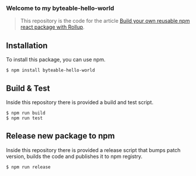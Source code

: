 ### Welcome to my byteable-hello-world

> This repository is the code for the article [Build your own reusable npm react package with Rollup](https://www.byteable.dev/posts/build-your-own-reusable-npm-react-package-with-rollup/).

## Installation

To install this package, you can use npm.

```
$ npm install byteable-hello-world
```

## Build & Test

Inside this repository there is provided a build and test script.

```
$ npm run build
$ npm run test
```

## Release new package to npm

Inside this repository there is provided a release script that bumps patch version, builds the code and publishes it to npm registry.

```
$ npm run release
```
